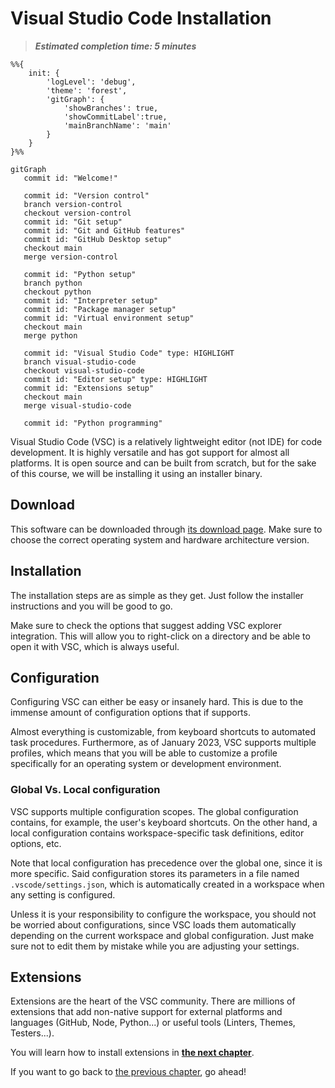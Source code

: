 # Visual Studio Code Installation

> ***Estimated completion time: 5 minutes***

```mermaid
%%{
    init: {
        'logLevel': 'debug',
        'theme': 'forest',
        'gitGraph': {
            'showBranches': true,
            'showCommitLabel':true,
            'mainBranchName': 'main'
        }
    }
}%%

gitGraph
   commit id: "Welcome!"

   commit id: "Version control"
   branch version-control
   checkout version-control
   commit id: "Git setup"
   commit id: "Git and GitHub features"
   commit id: "GitHub Desktop setup"
   checkout main
   merge version-control

   commit id: "Python setup"
   branch python
   checkout python
   commit id: "Interpreter setup"
   commit id: "Package manager setup"
   commit id: "Virtual environment setup"
   checkout main
   merge python

   commit id: "Visual Studio Code" type: HIGHLIGHT
   branch visual-studio-code
   checkout visual-studio-code
   commit id: "Editor setup" type: HIGHLIGHT
   commit id: "Extensions setup"
   checkout main
   merge visual-studio-code

   commit id: "Python programming"
```

Visual Studio Code (VSC) is a relatively lightweight editor (not IDE) for code development. It is highly versatile and has got support for almost all platforms. It is open source and can be built from scratch, but for the sake of this course, we will be installing it using an installer binary.

## Download

This software can be downloaded through [its download page](https://code.visualstudio.com/download). Make sure to choose the correct operating system and hardware architecture version.

## Installation

The installation steps are as simple as they get. Just follow the installer instructions and you will be good to go.

Make sure to check the options that suggest adding VSC explorer integration. This will allow you to right-click on a directory and be able to open it with VSC, which is always useful.

## Configuration

Configuring VSC can either be easy or insanely hard. This is due to the immense amount of configuration options that if supports.

Almost everything is customizable, from keyboard shortcuts to automated task procedures. Furthermore, as of January 2023, VSC supports multiple profiles, which means that you will be able to customize a profile specifically for an operating system or development environment.

### Global Vs. Local configuration

VSC supports multiple configuration scopes. The global configuration contains, for example, the user's keyboard shortcuts. On the other hand, a local configuration contains workspace-specific task definitions, editor options, etc.

Note that local configuration has precedence over the global one, since it is more specific. Said configuration stores its parameters in a file named `.vscode/settings.json`, which is automatically created in a workspace when any setting is configured.

Unless it is your responsibility to configure the workspace, you should not be worried about configurations, since VSC loads them automatically depending on the current workspace and global configuration. Just make sure not to edit them by mistake while you are adjusting your settings.

## Extensions

Extensions are the heart of the VSC community. There are millions of extensions that add non-native support for external platforms and languages (GitHub, Node, Python...) or useful tools (Linters, Themes, Testers...).

You will learn how to install extensions in [**the next chapter**](../extensions/README.md).

If you want to go back to [the previous chapter](/docs/python/packages/README.md), go ahead!

